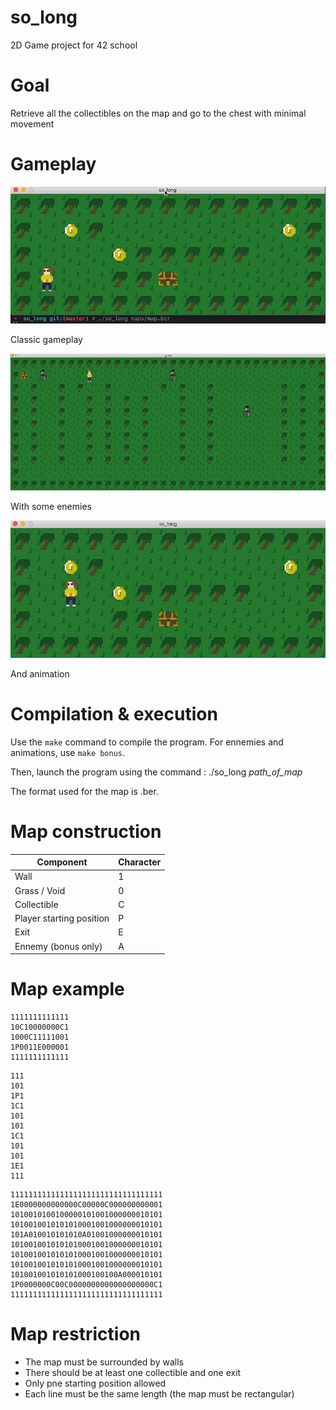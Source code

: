# so_long
2D Game project for 42 school

# Goal
Retrieve all the collectibles on the map and go to the chest with minimal movement

# Gameplay

![Gif of the gameplay](./img/gameplay1.gif)

Classic gameplay

![Gif of the gameplay](./img/gameplay2.gif)

With some enemies

![Gif of the gameplay](./img/gameplay3.gif)

And animation

# Compilation & execution

Use the ```make``` command to compile the program. For ennemies and animations, use ```make bonus```.

Then, launch the program using the command : ./so_long _path_of_map_

The format used for the map is .ber.

# Map construction

| Component                | Character     |
| ------------------------ | ------------- |
| Wall                     | 1             |
| Grass / Void             | 0             |
| Collectible              | C             |
| Player starting position | P             |
| Exit                     | E             |
| Ennemy (bonus only)      | A             |

# Map example

```
1111111111111
10C10000000C1
1000C11111001
1P0011E000001
1111111111111
```

```
111
101
1P1
1C1
101
101
1C1
101
101
1E1
111
```

```
1111111111111111111111111111111111
1E0000000000000C00000C000000000001
1010010100100000101001000000010101
1010010010101010001001000000010101
101A010010101010A01001000000010101
1010010010101010001001000000010101
1010010010101010001001000000010101
1010010010101010001001000000010101
101001001010101000100100A000010101
1P0000000C00C0000000000000000000C1
1111111111111111111111111111111111
```

# Map restriction

- The map must be surrounded by walls
- There should be at least one collectible and one exit
- Only pne starting position allowed
- Each line must be the same length (the map must be rectangular)
